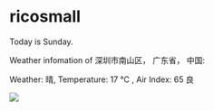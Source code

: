 # ricosmall

Today is Sunday.

Weather infomation of 深圳市南山区， 广东省， 中国: 

Weather: 晴, Temperature: 17 ℃ , Air Index: 65 良

<img src="https://github-readme-stats.vercel.app/api?username=ricosmall&show_icons=true" />
